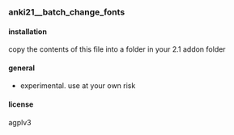 ### anki21__batch_change_fonts

#### installation

copy the contents of this file into a folder in your 2.1 addon folder

#### general

- experimental. use at your own risk

#### license

agplv3
